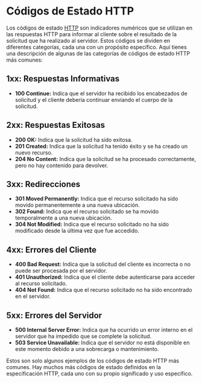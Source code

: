 # Códigos de Estado HTTP

Los códigos de estado [HTTP](HTTP.md) son indicadores numéricos que se utilizan en las respuestas HTTP para informar al cliente sobre el resultado de la solicitud que ha realizado al servidor. Estos códigos se dividen en diferentes categorías, cada una con un propósito específico. Aquí tienes una descripción de algunas de las categorías de códigos de estado HTTP más comunes:

## 1xx: Respuestas Informativas

- **100 Continue:** Indica que el servidor ha recibido los encabezados de solicitud y el cliente debería continuar enviando el cuerpo de la solicitud.

## 2xx: Respuestas Exitosas

- **200 OK:** Indica que la solicitud ha sido exitosa.
- **201 Created:** Indica que la solicitud ha tenido éxito y se ha creado un nuevo recurso.
- **204 No Content:** Indica que la solicitud se ha procesado correctamente, pero no hay contenido para devolver.

## 3xx: Redirecciones

- **301 Moved Permanently:** Indica que el recurso solicitado ha sido movido permanentemente a una nueva ubicación.
- **302 Found:** Indica que el recurso solicitado se ha movido temporalmente a una nueva ubicación.
- **304 Not Modified:** Indica que el recurso solicitado no ha sido modificado desde la última vez que fue accedido.

## 4xx: Errores del Cliente

- **400 Bad Request:** Indica que la solicitud del cliente es incorrecta o no puede ser procesada por el servidor.
- **401 Unauthorized:** Indica que el cliente debe autenticarse para acceder al recurso solicitado.
- **404 Not Found:** Indica que el recurso solicitado no ha sido encontrado en el servidor.

## 5xx: Errores del Servidor

- **500 Internal Server Error:** Indica que ha ocurrido un error interno en el servidor que ha impedido que se complete la solicitud.
- **503 Service Unavailable:** Indica que el servidor no está disponible en este momento debido a una sobrecarga o mantenimiento.

Estos son solo algunos ejemplos de los códigos de estado HTTP más comunes. Hay muchos más códigos de estado definidos en la especificación HTTP, cada uno con su propio significado y uso específico.
